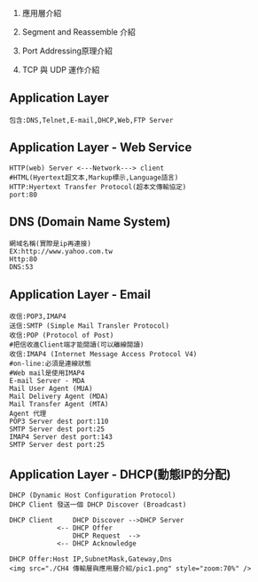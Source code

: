 1.  應用層介紹

2.  Segment and Reassemble 介紹

3.  Port Addressing原理介紹

4.  TCP 與 UDP 運作介紹

## Application Layer
	包含:DNS,Telnet,E-mail,DHCP,Web,FTP Server

## Application Layer - Web Service
	HTTP(web) Server <---Network---> client
	#HTML(Hyertext超文本,Markup標示,Language語言)
	HTTP:Hyertext Transfer Protocol(超本文傳輸協定)
	port:80

## DNS (Domain Name System)
	網域名稱(實際是ip再連接)
	EX:http://www.yahoo.com.tw
	Http:80
	DNS:53

## Application Layer - Email
	收信:POP3,IMAP4
	送信:SMTP (Simple Mail Transler Protocol)
	收信:POP (Protocol of Post)
	#把信收進Client端才能閱讀(可以離線閱讀)
	收信:IMAP4 (Internet Message Access Protocol V4)
	#on-line:必須是連線狀態
	#Web mail是使用IMAP4
	E-mail Server - MDA
	Mail User Agent (MUA)
	Mail Delivery Agent (MDA)
	Mail Transfer Agent (MTA)
	Agent 代理
	POP3 Server dest port:110
	SMTP Server dest port:25
	IMAP4 Server dest port:143
	SMTP Server dest port:25
	
## Application Layer - DHCP(動態IP的分配)
	DHCP (Dynamic Host Configuration Protocol)
	DHCP Client 發送一個 DHCP Discover (Broadcast)
	
	DHCP Client     DHCP Discover -->DHCP Server
				<-- DHCP Offer
					DHCP Request  -->
				<-- DHCP Acknowledge
	
	DHCP Offer:Host IP,SubnetMask,Gateway,Dns
	<img src="./CH4 傳輸層與應用層介紹/pic1.png" style="zoom:70%" />



	
	










